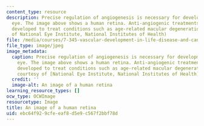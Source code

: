 ```yaml
---
content_type: resource
description: Precise regulation of angiogenesis is necessary for development of the
  eye. The image above shows a human retina. Anti-angiogenic treatments have been
  developed to treat conditions such as age-related macular degeneration. (Image courtesy
  of National Eye Institute, National Institutes of Health)
file: /media/courses/7-345-vascular-development-in-life-disease-and-cancer-medicine-fall-2009/ebc64f929cfeeaf8d5e9c567f2bbf78d_7-345f09-th.jpg
file_type: image/jpeg
image_metadata:
  caption: Precise regulation of angiogenesis is necessary for development of the
    eye. The image above shows a human retina. Anti-angiogenic treatments have been
    developed to treat conditions such as age-related macular degeneration. (Image
    courtesy of [National Eye Institute, National Institutes of Health](http://www.nei.nih.gov/))
  credit: ''
  image-alt: An image of a human retina
learning_resource_types: []
ocw_type: OCWImage
resourcetype: Image
title: An image of a human retina
uid: ebc64f92-9cfe-eaf8-d5e9-c567f2bbf78d
---
```

